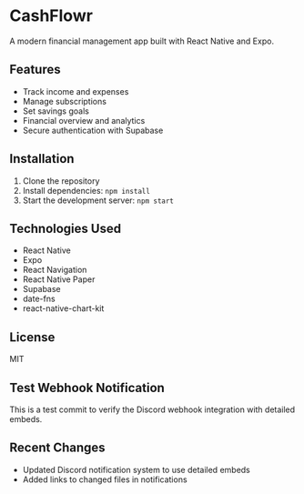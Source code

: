 # CashFlowr

A modern financial management app built with React Native and Expo.

## Features

- Track income and expenses
- Manage subscriptions
- Set savings goals
- Financial overview and analytics
- Secure authentication with Supabase

## Installation

1. Clone the repository
2. Install dependencies: `npm install`
3. Start the development server: `npm start`

## Technologies Used

- React Native
- Expo
- React Navigation
- React Native Paper
- Supabase
- date-fns
- react-native-chart-kit

## License

MIT

## Test Webhook Notification

This is a test commit to verify the Discord webhook integration with detailed embeds.

## Recent Changes

- Updated Discord notification system to use detailed embeds
- Added links to changed files in notifications 